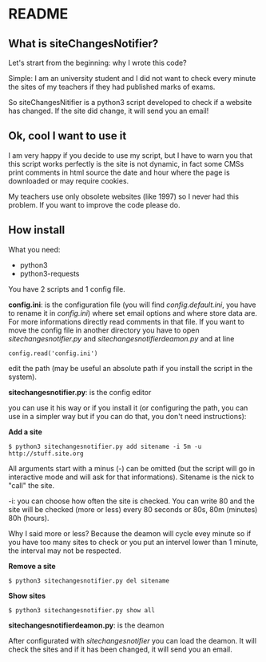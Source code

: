 README
======

What is siteChangesNotifier?
--------------
Let's strart from the beginning: why I wrote this code?

Simple: I am an university student and I did not want to check every minute the sites of my teachers if they had published marks of exams.

So siteChangesNitifier is a python3 script developed to check if a website has changed. If the site did change, it will send you an email!

Ok, cool I want to use it
-------------------------
I am very happy if you decide to use my script, but I have to warn you that this script works perfectly is the site is not dynamic, in fact some CMSs print comments in html source the date and hour where the page is downloaded or may require cookies.

My teachers use only obsolete websites (like 1997) so I never had this problem. If you want to improve the code please do.

How install
-----------
What you need:
 * python3
 * python3-requests

You have 2 scripts and 1 config file.

**config.ini**: is the configuration file (you will find *config.default.ini*, you have to rename it in *config.ini*) where set email options and where store data are. For more informations directly read comments in that file. If you want to move the config file in another directory you have to open *sitechangesnotifier.py* and *sitechangesnotifierdeamon.py* and at line

    config.read('config.ini')
    
edit the path (may be useful an absolute path if you install the script in the system).

**sitechangesnotifier.py**: is the config editor

you can use it his way or if you install it (or configuring the path, you can use in a simpler way but if you can do that, you don't need instructions):

**Add a site**

    $ python3 sitechangesnotifier.py add sitename -i 5m -u http://stuff.site.org

All arguments start with a minus (-) can be omitted (but the script will go in interactive mode and will ask for that informations). Sitename is the nick to "call" the site.

-i: you can choose how often the site is checked. You can write 80 and the site will be checked (more or less) every 80 seconds or 80s, 80m (minutes) 80h (hours).

Why I said more or less? Because the deamon will cycle evey minute so if you have too many sites to check or you put an intervel lower than 1 minute, the interval may not be respected.

**Remove a site**

    $ python3 sitechangesnotifier.py del sitename

**Show sites**

    $ python3 sitechangesnotifier.py show all

**sitechangesnotifierdeamon.py**: is the deamon

After configurated with *sitechangesnotifier* you can load the deamon. It will check the sites and if it has been changed, it will send you an email.